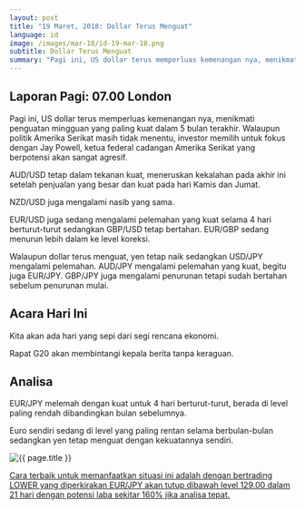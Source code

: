 ```yaml
---
layout: post
title: "19 Maret, 2018: Dollar Terus Menguat"
language: id
image: /images/mar-18/id-19-mar-18.png
subtitle: Dollar Terus Menguat
summary: "Pagi ini, US dollar terus memperluas kemenangan nya, menikmati penguatan mingguan yang paling kuat dalam 5 bulan terakhir. Walaupun politik Amerika Serikat masih tidak menentu, investor memilih untuk fokus dengan Jay Powell, ketua federal cadangan Amerika Serikat yang berpotensi akan sangat agresif"
---
```

## Laporan Pagi: 07.00 London

Pagi ini, US dollar terus memperluas kemenangan nya, menikmati penguatan mingguan yang paling kuat dalam 5 bulan terakhir. Walaupun politik Amerika Serikat masih tidak menentu, investor memilih untuk fokus dengan Jay Powell, ketua federal cadangan Amerika Serikat yang berpotensi akan sangat agresif.

AUD/USD tetap dalam tekanan kuat, meneruskan kekalahan pada akhir ini setelah penjualan yang besar dan kuat pada hari Kamis dan Jumat.

NZD/USD juga mengalami nasib yang sama.

EUR/USD juga sedang mengalami pelemahan yang kuat selama 4 hari berturut-turut sedangkan GBP/USD tetap bertahan. EUR/GBP sedang menurun lebih dalam ke level koreksi.

Walaupun dollar terus menguat, yen tetap naik sedangkan USD/JPY mengalami pelemahan. AUD/JPY mengalami pelemahan yang kuat, begitu juga EUR/JPY. GBP/JPY juga mengalami penurunan tetapi sudah bertahan sebelum penurunan mulai.

## Acara Hari Ini

Kita akan ada hari yang sepi dari segi rencana ekonomi.

Rapat G20 akan membintangi kepala berita tanpa keraguan.

## Analisa

EUR/JPY melemah dengan kuat untuk 4 hari berturut-turut, berada di level paling rendah dibandingkan bulan sebelumnya.

Euro sendiri sedang di level yang paling rentan selama berbulan-bulan sedangkan yen tetap menguat dengan kekuatannya sendiri.

<img src="{{ site.url }}/images/mar-18/id-19-mar-18.png" alt="{{ page.title }}" title="{{ page.title }}">

<a href="%LINk%%?currency=USD&market=forex&underlying=frxEURJPY&formname=higherlower&duration_amount=21&duration_units=d&amount=10&amount_type=stake&expiry_type=duration&barrier=129" target="_blank">Cara terbaik untuk memanfaatkan situasi ini adalah dengan bertrading LOWER yang diperkirakan EUR/JPY akan tutup dibawah level 129.00 dalam 21 hari dengan potensi laba sekitar 160% jika analisa tepat.</a>
